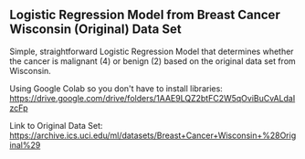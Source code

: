 ## Logistic Regression Model from Breast Cancer Wisconsin (Original) Data Set

Simple, straightforward Logistic Regression Model that determines whether the cancer is malignant (4) or benign (2) based on the original data set from Wisconsin. 

Using Google Colab so you don't have to install libraries:
https://drive.google.com/drive/folders/1AAE9LQZ2btFC2W5qOviBuCvALdaIzcFp

Link to Original Data Set: 
https://archive.ics.uci.edu/ml/datasets/Breast+Cancer+Wisconsin+%28Original%29
